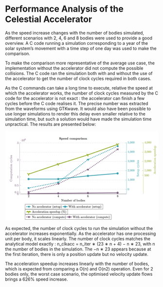 # Performance Analysis of the Celestial Accelerator

As the speed increase changes with the number of bodies simulated, different scenarios with 2, 4, 6
and 8 bodies were used to provide a good overview. A C code running a simulation corresponding
to a year of the solar system’s movement with a time step of one day was used to make the comparison.

To make the comparison more representative of the average use case, the implementation without
the accelerator did not compute the possible collisions. The C code ran the simulation both with and
without the use of the accelerator to get the number of clock cycles required in both cases.

As the C commands can take a long time to execute, relative the speed at which the accelerator
works, the number of clock cycles measured by the C code for the accelerator is not exact : the
accelerator can finish a few cycles before the C code realises it. The precise number was extracted
from the waveforms using GTKwave. It would also have been possible to use longer simulations to
render this delay even smaller relative to the simulation time, but such a solution would have made
the simulation time unpractical. The results are presented below:

![The performances](../assets/PerfGraph.png)

As expected, the number of clock cycles to run the simulation without the accelerator increases
exponentially. As the accelerator has one processing unit per body, it scales linearly. The number of
clock cycles matches the analytical model exactly : n_clkacc = n_iter ∗ (23 ∗ n + 4) − n ∗ 23, with n
the number of bodies in the simulation. The −n ∗ 23 appears because at the first iteration, there is only a position update but no velocity update.

The acceleration speedup increases linearly with the number of bodies, which is expected from
comparing a O(n) and O(n2) operation. Even for 2 bodies only, the worst case scenario, the optimised
velocity update flows brings a 626% speed increase.
